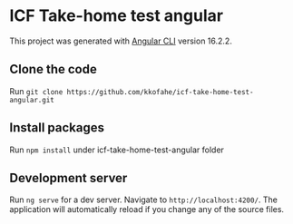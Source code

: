 # ICF Take-home test angular

This project was generated with [Angular CLI](https://github.com/angular/angular-cli) version 16.2.2.

## Clone the code 

Run `git clone https://github.com/kkofahe/icf-take-home-test-angular.git`

## Install packages

Run `npm install` under icf-take-home-test-angular folder

## Development server

Run `ng serve` for a dev server. Navigate to `http://localhost:4200/`. The application will automatically reload if you change any of the source files.

